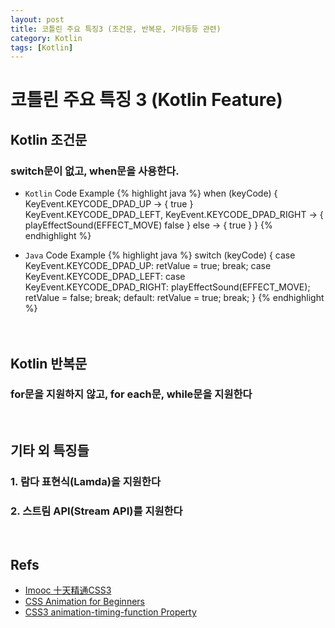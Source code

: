 ```yaml
---
layout: post
title: 코틀린 주요 특징3 (조건문, 반복문, 기타등등 관련)
category: Kotlin
tags: [Kotlin]
---
```


# 코틀린 주요 특징 3 (Kotlin Feature)

## Kotlin 조건문
### switch문이 없고, when문을 사용한다.
* `Kotlin` Code Example
{% highlight java %}
    when (keyCode) {
      KeyEvent.KEYCODE_DPAD_UP -> {
         true
      }
      KeyEvent.KEYCODE_DPAD_LEFT,
      KeyEvent.KEYCODE_DPAD_RIGHT -> {
         playEffectSound(EFFECT_MOVE)
         false
      }
      else -> {
         true
      }
    }
{% endhighlight %}

* `Java` Code Example
{% highlight java %}
    switch (keyCode) {
      case KeyEvent.KEYCODE_DPAD_UP:
         retValue = true;
         break;
      case KeyEvent.KEYCODE_DPAD_LEFT:
      case KeyEvent.KEYCODE_DPAD_RIGHT:
         playEffectSound(EFFECT_MOVE);
         retValue = false;
         break;
      default:
         retValue = true;
         break;
    }
{% endhighlight %}
&nbsp; 
&nbsp; 
&nbsp; 
&nbsp; 
&nbsp; 
&nbsp; 
&nbsp; 
<br/><br/><br/>

## Kotlin 반복문
### for문을 지원하지 않고, for each문, while문을 지원한다
&nbsp; 
&nbsp; 
&nbsp; 
 &nbsp;
 &nbsp;
 &nbsp;
## 기타 외 특징들
### 1. 람다 표현식(Lamda)을 지원한다
### 2. 스트림 API(Stream API)를 지원한다
&nbsp; 
&nbsp; 
&nbsp; 
&nbsp; 

## Refs

* [Imooc 十天精通CSS3](http://www.imooc.com/learn/33)
* [CSS Animation for Beginners](https://robots.thoughtbot.com/css-animation-for-beginners#animation-iteration-count)
* [CSS3 animation-timing-function Property](http://www.w3schools.com/cssref/css3_pr_animation-timing-function.asp)
